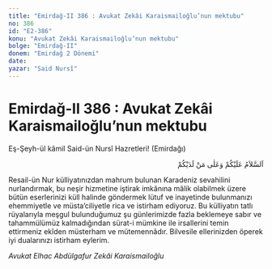 ```yaml
---
title: "Emirdağ-II 386 : Avukat Zekâi Karaismailoğlu’nun mektubu"
no: 386
id: "E2-386"
konu: "Avukat Zekâi Karaismailoğlu’nun mektubu"
bolge: "Emirdağ-II"
donem: "Emirdağ 2 Dönemi"
date: 
yazar: "Said Nursî"
---
```


# Emirdağ-II 386 : Avukat Zekâi Karaismailoğlu’nun mektubu

Eş-Şeyh-ül kâmil Said-ün Nursî Hazretleri! (Emirdağı)

<p class="arabic" dir="rtl" title="Meal: “Size ve yanınızdakilere selam olsun”">اَلسَّلاَمُ عَلَيْكُمْ وَعَلٰى مَنْ لَدَيْكُمْ</p>

Resail-ün Nur külliyatınızdan mahrum bulunan Karadeniz sevahilini nurlandırmak, bu neşir hizmetine iştirak imkânına mâlik olabilmek üzere bütün eserlerinizi küll halinde göndermek lütuf ve inayetinde bulunmanızı ehemmiyetle ve müsta’ciliyetle rica ve istirham ediyoruz. Bu külliyatın tatlı rüyalarıyla meşgul bulunduğumuz şu günlerimizde fazla beklemeye sabır ve tahammülümüz kalmadığından sürat-i mümkine ile irsallerini temin ettirmeniz ekîden müsterham ve mütemennâdır. Bilvesile ellerinizden öperek iyi dualarınızı istirham eylerim.

*Avukat Elhac Abdülgafur Zekâi Karaismailoğlu*
